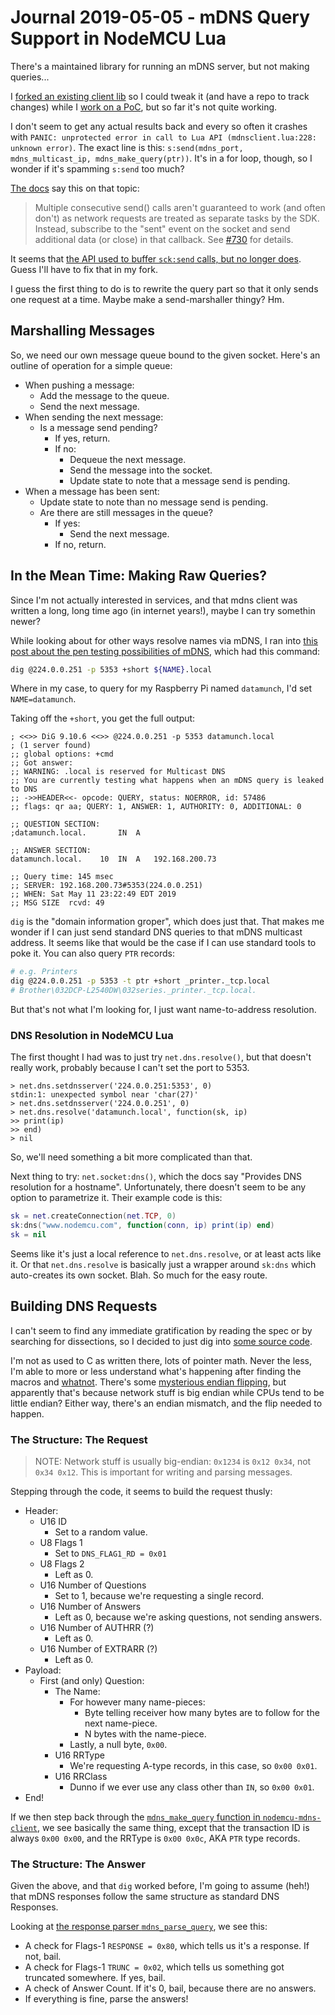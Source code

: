 Journal 2019-05-05 - mDNS Query Support in NodeMCU Lua
========

There's a maintained library for running an mDNS server, but not making queries...

I [forked an existing client lib](https://github.com/joedski/nodemcu-mdns-client) so I could tweak it (and have a repo to track changes) while I [work on a PoC](https://github.com/joedski/nodemcu-mdns-client-test), but so far it's not quite working.

I don't seem to get any actual results back and every so often it crashes with `PANIC: unprotected error in call to Lua API (mdnsclient.lua:228: unknown error)`.  The exact line is this: `s:send(mdns_port, mdns_multicast_ip, mdns_make_query(ptr))`.  It's in a for loop, though, so I wonder if it's spamming `s:send` too much?

[The docs](https://nodemcu.readthedocs.io/en/master/modules/net/) say this on that topic:

> Multiple consecutive send() calls aren't guaranteed to work (and often don't) as network requests are treated as separate tasks by the SDK. Instead, subscribe to the "sent" event on the socket and send additional data (or close) in that callback. See [#730](https://github.com/nodemcu/nodemcu-firmware/issues/730#issuecomment-154241161) for details.

It seems that [the API used to buffer `sck:send` calls, but no longer does](https://github.com/nodemcu/nodemcu-firmware/issues/730#issuecomment-154285911).  Guess I'll have to fix that in my fork.

I guess the first thing to do is to rewrite the query part so that it only sends one request at a time.  Maybe make a send-marshaller thingy?  Hm.



## Marshalling Messages

So, we need our own message queue bound to the given socket.  Here's an outline of operation for a simple queue:

- When pushing a message:
    - Add the message to the queue.
    - Send the next message.
- When sending the next message:
    - Is a message send pending?
        - If yes, return.
        - If no:
            - Dequeue the next message.
            - Send the message into the socket.
            - Update state to note that a message send is pending.
- When a message has been sent:
    - Update state to note than no message send is pending.
    - Are there are still messages in the queue?
        - If yes:
            - Send the next message.
        - If no, return.



## In the Mean Time: Making Raw Queries?

Since I'm not actually interested in services, and that mdns client was written a long, long time ago (in internet years!), maybe I can try somethin newer?

While looking about for other ways resolve names via mDNS, I ran into [this post about the pen testing possibilities of mDNS](https://blog.hyperiongray.com/multicast-dns-service-discovery/), which had this command:

```sh
dig @224.0.0.251 -p 5353 +short ${NAME}.local
```

Where in my case, to query for my Raspberry Pi named `datamunch`, I'd set `NAME=datamunch`.

Taking off the `+short`, you get the full output:

```
; <<>> DiG 9.10.6 <<>> @224.0.0.251 -p 5353 datamunch.local
; (1 server found)
;; global options: +cmd
;; Got answer:
;; WARNING: .local is reserved for Multicast DNS
;; You are currently testing what happens when an mDNS query is leaked to DNS
;; ->>HEADER<<- opcode: QUERY, status: NOERROR, id: 57486
;; flags: qr aa; QUERY: 1, ANSWER: 1, AUTHORITY: 0, ADDITIONAL: 0

;; QUESTION SECTION:
;datamunch.local.       IN  A

;; ANSWER SECTION:
datamunch.local.    10  IN  A   192.168.200.73

;; Query time: 145 msec
;; SERVER: 192.168.200.73#5353(224.0.0.251)
;; WHEN: Sat May 11 23:22:49 EDT 2019
;; MSG SIZE  rcvd: 49
```

`dig` is the "domain information groper", which does just that.  That makes me wonder if I can just send standard DNS queries to that mDNS multicast address.  It seems like that would be the case if I can use standard tools to poke it.  You can also query `PTR` records:

```sh
# e.g. Printers
dig @224.0.0.251 -p 5353 -t ptr +short _printer._tcp.local
# Brother\032DCP-L2540DW\032series._printer._tcp.local.
```

But that's not what I'm looking for, I just want name-to-address resolution.


### DNS Resolution in NodeMCU Lua

The first thought I had was to just try `net.dns.resolve()`, but that doesn't really work, probably because I can't set the port to 5353.

```
> net.dns.setdnsserver('224.0.0.251:5353', 0)
stdin:1: unexpected symbol near 'char(27)'
> net.dns.setdnsserver('224.0.0.251', 0)
> net.dns.resolve('datamunch.local', function(sk, ip)
>> print(ip)
>> end)
> nil
```

So, we'll need something a bit more complicated than that.

Next thing to try: `net.socket:dns()`, which the docs say "Provides DNS resolution for a hostname".  Unfortunately, there doesn't seem to be any option to parametrize it.  Their example code is this:

```lua
sk = net.createConnection(net.TCP, 0)
sk:dns("www.nodemcu.com", function(conn, ip) print(ip) end)
sk = nil
```

Seems like it's just a local reference to `net.dns.resolve`, or at least acts like it.  Or that `net.dns.resolve` is basically just a wrapper around `sk:dns` which auto-creates its own socket.  Blah.  So much for the easy route.



## Building DNS Requests

I can't seem to find any immediate gratification by reading the spec or by searching for dissections, so I decided to just dig into [some source code](https://github.com/nodemcu/nodemcu-firmware/blob/4905381c004bdeaf744a60bb940c1906c2e052d4/app/lwip/core/dns.c#L572).

I'm not as used to C as written there, lots of pointer math.  Never the less, I'm able to more or less understand what's happening after finding the macros and [whatnot](https://github.com/nodemcu/nodemcu-firmware/blob/4905381c004bdeaf744a60bb940c1906c2e052d4/app/include/lwip/dns.h#L49).  There's some [mysterious endian flipping](https://github.com/nodemcu/nodemcu-firmware/blob/4905381c004bdeaf744a60bb940c1906c2e052d4/app/include/lwip/def.h#L112), but apparently that's because network stuff is big endian while CPUs tend to be little endian?  Either way, there's an endian mismatch, and the flip needed to happen.


### The Structure: The Request

> NOTE: Network stuff is usually big-endian: `0x1234` is `0x12 0x34`, not `0x34 0x12`.  This is important for writing and parsing messages.

Stepping through the code, it seems to build the request thusly:

- Header:
    - U16 ID
        - Set to a random value.
    - U8 Flags 1
        - Set to `DNS_FLAG1_RD = 0x01`
    - U8 Flags 2
        - Left as 0.
    - U16 Number of Questions
        - Set to 1, because we're requesting a single record.
    - U16 Number of Answers
        - Left as 0, because we're asking questions, not sending answers.
    - U16 Number of AUTHRR (?)
        - Left as 0.
    - U16 Number of EXTRARR (?)
        - Left as 0.
- Payload:
    - First (and only) Question:
        - The Name:
            - For however many name-pieces:
                - Byte telling receiver how many bytes are to follow for the next name-piece.
                - N bytes with the name-piece.
            - Lastly, a null byte, `0x00`.
        - U16 RRType
            - We're requesting A-type records, in this case, so `0x00 0x01`.
        - U16 RRClass
            - Dunno if we ever use any class other than `IN`, so `0x00 0x01`.
- End!

If we then step back through the [`mdns_make_query` function in `nodemcu-mdns-client`](https://github.com/joedski/nodemcu-mdns-client/blob/f243351a72d16b25677697c42a85ca85b0d250e7/mdns.lua#L29), we see basically the same thing, except that the transaction ID is always `0x00 0x00`, and the RRType is `0x00 0x0c`, AKA `PTR` type records.


### The Structure: The Answer

Given the above, and that `dig` worked before, I'm going to assume (heh!) that mDNS responses follow the same structure as standard DNS Responses.

Looking at [the response parser `mdns_parse_query`](https://github.com/joedski/nodemcu-mdns-client/blob/f243351a72d16b25677697c42a85ca85b0d250e7/mdns.lua#L39), we see this:

- A check for Flags-1 `RESPONSE = 0x80`, which tells us it's a response.  If not, bail.
- A check for Flags-1 `TRUNC = 0x02`, which tells us something got truncated somewhere.  If yes, bail.
- A check of Answer Count.  If it's 0, bail, because there are no answers.
- If everything is fine, parse the answers!
